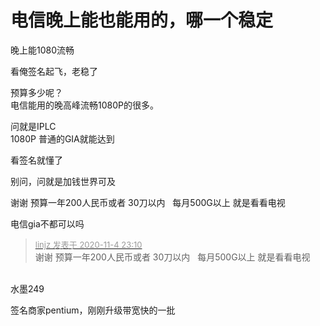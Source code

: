 # 电信晚上能也能用的，哪一个稳定


晚上能1080流畅

看俺签名起飞，老稳了

预算多少呢？<br />
电信能用的晚高峰流畅1080P的很多。<img id="aimg_N2oPZ" onclick="zoom(this, this.src, 0, 0, 0)" class="zoom" src="https://cdn.jsdelivr.net/gh/hishis/forum-master/public/images/patch.gif" onmouseover="img_onmouseoverfunc(this)" onload="thumbImg(this)" border="0" alt="" />

问就是IPLC<br />
1080P 普通的GIA就能达到

看签名就懂了

别问，问就是加钱世界可及

谢谢 预算一年200人民币或者 30刀以内&nbsp; &nbsp;每月500G以上 就是看看电视

电信gia不都可以吗<img id="aimg_UoDpH" onclick="zoom(this, this.src, 0, 0, 0)" class="zoom" src="https://cdn.jsdelivr.net/gh/hishis/forum-master/public/images/patch.gif" onmouseover="img_onmouseoverfunc(this)" onload="thumbImg(this)" border="0" alt="" />

<div class="quote"><blockquote><font size="2"><a href="https://www.hostloc.com/forum.php?mod=redirect&amp;goto=findpost&amp;pid=9404177&amp;ptid=762545" target="_blank"><font color="#999999">linjz 发表于 2020-11-4 23:10</font></a></font><br />
谢谢 预算一年200人民币或者 30刀以内&nbsp; &nbsp;每月500G以上 就是看看电视</blockquote></div><br />
水墨249

签名商家pentium，刚刚升级带宽快的一批
